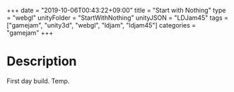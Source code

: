 +++
date = "2019-10-06T00:43:22+09:00"
title = "Start with Nothing"
type = "webgl"
unityFolder = "StartWithNothing"
unityJSON = "LDJam45"
tags = ["gamejam", "unity3d", "webgl", "ldjam", "ldjam45"]
categories = "gamejam"
+++

# Description

First day build. Temp.